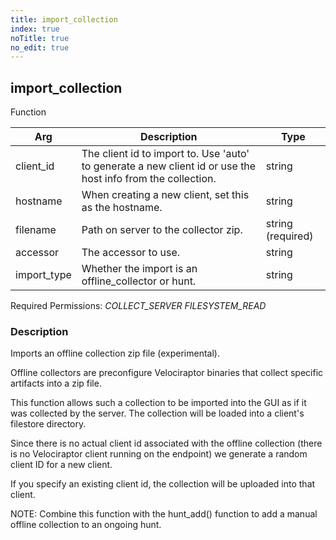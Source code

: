 ```yaml
---
title: import_collection
index: true
noTitle: true
no_edit: true
---
```




<div class="vql_item"></div>


## import_collection
<span class='vql_type pull-right page-header'>Function</span>



<div class="vqlargs"></div>

Arg | Description | Type
----|-------------|-----
client_id|The client id to import to. Use 'auto' to generate a new client id or use the host info from the collection.|string
hostname|When creating a new client, set this as the hostname.|string
filename|Path on server to the collector zip.|string (required)
accessor|The accessor to use.|string
import_type|Whether the import is an offline_collector or hunt.|string

Required Permissions: 
<i class="linkcolour label pull-right label-success">COLLECT_SERVER</i>
<i class="linkcolour label pull-right label-success">FILESYSTEM_READ</i>

### Description

Imports an offline collection zip file (experimental).

Offline collectors are preconfigure Velociraptor binaries that
collect specific artifacts into a zip file.

This function allows such a collection to be imported into the GUI
as if it was collected by the server. The collection will be
loaded into a client's filestore directory.

Since there is no actual client id associated with the offline
collection (there is no Velociraptor client running on the
endpoint) we generate a random client ID for a new client.

If you specify an existing client id, the collection will be
uploaded into that client.

NOTE: Combine this function with the hunt_add() function to add a
manual offline collection to an ongoing hunt.


